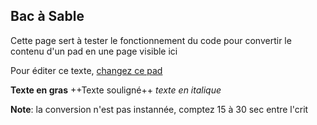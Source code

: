 ## Bac à Sable

Cette page sert à tester le fonctionnement du code pour convertir le
contenu d\'un pad en une page visible ici

Pour éditer ce texte, [changez ce
pad](https://pad.lamyne.org/GENEPI_2022_BacaSable?both)

**Texte en gras** ++Texte souligné++ *texte en italique*

**Note**: la conversion n\'est pas instannée, comptez 15 à 30 sec entre
l\'crit
